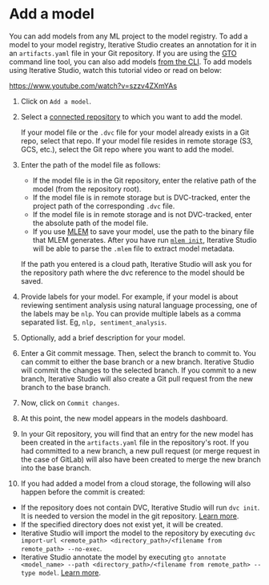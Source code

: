 # Add a model

You can add models from any ML project to the model registry. To add a model to
your model registry, Iterative Studio creates an annotation for it in an
`artifacts.yaml` file in your Git repository. If you are using the [GTO] command
line tool, you can also add models [from the CLI]. To add models using Iterative
Studio, watch this tutorial video or read on below:

https://www.youtube.com/watch?v=szzv4ZXmYAs

1. Click on `Add a model`.

2. Select a [connected repository] to which you want to add the model.

   <admon>

   If your model file or the `.dvc` file for your model already exists in a Git
   repo, select that repo. If your model file resides in remote storage (S3,
   GCS, etc.), select the Git repo where you want to add the model.

   </admon>

3. Enter the path of the model file as follows:

   - If the model file is in the Git repository, enter the relative path of the
     model (from the repository root).
   - If the model file is in remote storage but is DVC-tracked, enter the
     project path of the corresponding `.dvc` file.
   - If the model file is in remote storage and is not DVC-tracked, enter the
     absolute path of the model file.
   - If you use [MLEM] to save your model, use the path to the binary file that
     MLEM generates. After you have run
     [`mlem init`](https://mlem.ai/doc/command-reference/init), Iterative Studio
     will be able to parse the `.mlem` file to extract model metadata.

   If the path you entered is a cloud path, Iterative Studio will ask you for
   the repository path where the dvc reference to the model should be saved.

4. Provide labels for your model. For example, if your model is about reviewing
   sentiment analysis using natural language processing, one of the labels may
   be `nlp`. You can provide multiple labels as a comma separated list. Eg,
   `nlp, sentiment_analysis`.

5. Optionally, add a brief description for your model.

6. Enter a Git commit message. Then, select the branch to commit to. You can
   commit to either the base branch or a new branch. Iterative Studio will
   commit the changes to the selected branch. If you commit to a new branch,
   Iterative Studio will also create a Git pull request from the new branch to
   the base branch.

7. Now, click on `Commit changes`.

8. At this point, the new model appears in the models dashboard.

9. In your Git repository, you will find that an entry for the new model has
   been created in the `artifacts.yaml` file in the repository's root. If you
   had committed to a new branch, a new pull request (or merge request in the
   case of GitLab) will also have been created to merge the new branch into the
   base branch.
10. If you had added a model from a cloud storage, the following will also
    happen before the commit is created:

- If the repository does not contain DVC, Iterative Studio will run `dvc init`.
  It is needed to version the model in the git repository.
  [Learn more](/doc/command-reference/init).
- If the specified directory does not exist yet, it will be created.
- Iterative Studio will import the model to the repository by executing
  `dvc import-url <remote_path> <directory_path>/<filename from remote_path> --no-exec`.
- Iterative Studio annotate the model by executing
  `gto annotate <model_name> --path <directory_path>/<filename from remote_path> --type model`.
  [Learn more](https://github.com/iterative/gto#annotating).

[connected repository]:
  /doc/studio/user-guide/projects-and-experiments/create-a-project
[gto]: https://github.com/iterative/gto
[from the cli]: https://github.com/iterative/gto#annotating
[mlem]: https://mlem.ai/
